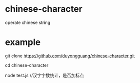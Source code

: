 # chinese-character
operate chinese string

# example
git clone https://github.com/duyongguang/chinese-character.git

cd chinese-character

node test.js
//汉字字数统计，是否加标点
